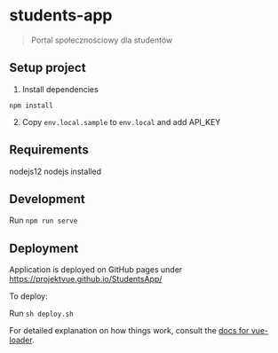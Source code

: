 # students-app

> Portal społecznościowy dla studentów

## Setup project

1. Install dependencies

`npm install`

2. Copy `env.local.sample` to `env.local` and add API_KEY

## Requirements

nodejs12 nodejs installed

## Development

Run `npm run serve`

## Deployment

Application is deployed on GitHub pages under https://projektvue.github.io/StudentsApp/

To deploy:

Run `sh deploy.sh`

For detailed explanation on how things work, consult the [docs for vue-loader](http://vuejs.github.io/vue-loader).
